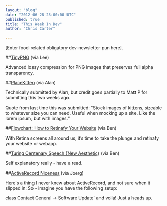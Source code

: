 ```yaml
---
layout: "blog"
date: "2012-06-28 23:00:00 UTC"
published: true
title: "This Week In Dev"
author: "Chris Carter"

---
```


[Enter food-related obligatory dev-newsletter pun here].

##[TinyPNG](http://tinypng.org/) (via Lee)

Advanced lossy compression for PNG images that preserves full alpha transparency.

##[PlaceKitten](http://www.placekitten.com/) (via Alan)

Technically submitted by Alan, but credit goes partially to Matt P for submitting this two weeks ago.

Quote from last time this was submitted: "Stock images of kittens, sizeable to whatever size you can need. Useful when mocking up a site. Like the lorem ipsum, but with images."

##[Flowchart: How to Retinafy Your Website](http://mir.aculo.us/2012/06/26/flowchart-how-to-retinafy-your-website/) (via Ben)

With Retina screens all around us, it’s time to take the plunge and retinafy your website or webapp.

##[Turing Centenary Speech (New Aesthetic)](http://www.wired.com/beyond\_the\_beyond/2012/06/turing-centenary-speech-new-aesthetic/) (via Ben)

Self explanatory really - have a read.

##[ActiveRecord Niceness](https://lh5.googleusercontent.com/-qhOrCA0YOcs/T88ahvVjlpI/AAAAAAAAGYY/nqntKXC9fic/s372/92.gif) (via Joerg)

Here's a thing I never knew about ActiveRecord, and not sure when it slipped in: So - imagine you have the following setup:

class Contact General -> Software Update` and voila! Just a heads up.


